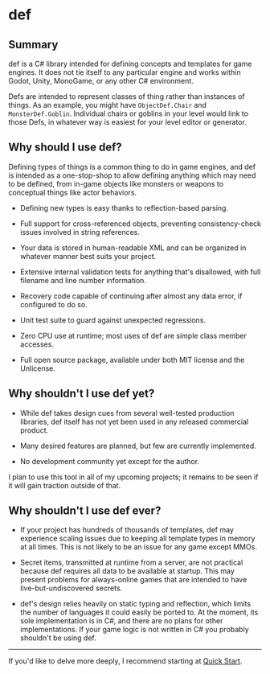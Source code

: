 # def


## Summary

def is a C# library intended for defining concepts and templates for game engines. It does not tie itself to any particular engine and works within Godot, Unity, MonoGame, or any other C# environment.

Defs are intended to represent classes of thing rather than instances of things. As an example, you might have `ObjectDef.Chair` and `MonsterDef.Goblin`. Individual chairs or goblins in your level would link to those Defs, in whatever way is easiest for your level editor or generator.


## Why should I use def?

Defining types of things is a common thing to do in game engines, and def is intended as a one-stop-shop to allow defining anything which may need to be defined, from in-game objects like monsters or weapons to conceptual things like actor behaviors.

* Defining new types is easy thanks to reflection-based parsing.

* Full support for cross-referenced objects, preventing consistency-check issues involved in string references.

* Your data is stored in human-readable XML and can be organized in whatever manner best suits your project.

* Extensive internal validation tests for anything that's disallowed, with full filename and line number information.

* Recovery code capable of continuing after almost any data error, if configured to do so.

* Unit test suite to guard against unexpected regressions.

* Zero CPU use at runtime; most uses of def are simple class member accesses.

* Full open source package, available under both MIT license and the Unlicense.


## Why shouldn't I use def yet?

* While def takes design cues from several well-tested production libraries, def itself has not yet been used in any released commercial product.

* Many desired features are planned, but few are currently implemented.

* No development community yet except for the author.

I plan to use this tool in all of my upcoming projects; it remains to be seen if it will gain traction outside of that.


## Why shouldn't I use def ever?

* If your project has hundreds of thousands of templates, def may experience scaling issues due to keeping all template types in memory at all times. This is not likely to be an issue for any game except MMOs.

* Secret items, transmitted at runtime from a server, are not practical because def requires all data to be available at startup. This may present problems for always-online games that are intended to have live-but-undiscovered secrets.

* def's design relies heavily on static typing and reflection, which limits the number of languages it could easily be ported to. At the moment, its sole implementation is in C#, and there are no plans for other implementations. If your game logic is not written in C# you probably shouldn't be using def.

----

If you'd like to delve more deeply, I recommend starting at [Quick Start](quickstart/quickstart.md).